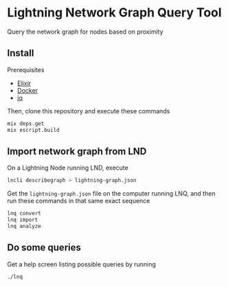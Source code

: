 # Lightning Network Graph Query Tool

Query the network graph for nodes based on proximity

## Install

Prerequisites

* [Elixir](https://elixir-lang.org/install.html)
* [Docker](https://docs.docker.com/engine/install/)
* [jq](https://stedolan.github.io/jq/)

Then, clone this repository and execute these commands

```bash
mix deps.get
mix escript.build
```

## Import network graph from LND

On a Lightning Node running LND, execute

```bash
lncli describegraph > lightning-graph.json
```

Get the `lightning-graph.json` file on the computer running LNQ, and then run these commands in that same exact sequence

```bash
lnq convert
lnq import
lnq analyze
```

## Do some queries

Get a help screen listing possible queries by running

```bash
./lnq
```
